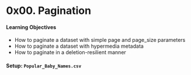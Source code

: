# 0x00. Pagination
#### Learning Objectives
- How to paginate a dataset with simple page and page_size parameters
- How to paginate a dataset with hypermedia metadata
- How to paginate in a deletion-resilient manner

#### Setup: ```Popular_Baby_Names.csv```
